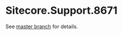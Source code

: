 # Sitecore.Support.8671

See [master branch](https://github.com/sitecoresupport/Sitecore.Support.8671) for details.
